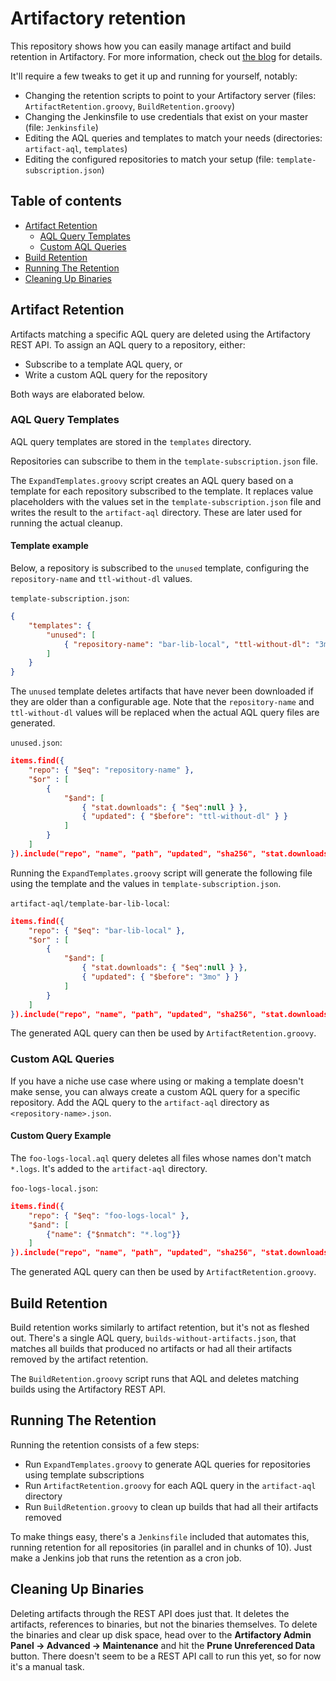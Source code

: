 # Artifactory retention

This repository shows how you can easily manage artifact and build retention in Artifactory.
For more information, check out [the blog](https://www.praqma.com/stories/artifactory-retention-policies/) for details.

It'll require a few tweaks to get it up and running for yourself, notably:

* Changing the retention scripts to point to your Artifactory server (files: `ArtifactRetention.groovy`, `BuildRetention.groovy`)
* Changing the Jenkinsfile to use credentials that exist on your master (file: `Jenkinsfile`)
* Editing the AQL queries and templates to match your needs (directories: `artifact-aql`, `templates`)
* Editing the configured repositories to match your setup (file: `template-subscription.json`)

## Table of contents

* [Artifact Retention](#artifact-retention)
  * [AQL Query Templates](#aql-query-templates)
  * [Custom AQL Queries](#custom-aql-queries)
* [Build Retention](#build-retention)
* [Running The Retention](#running-the-retention)
* [Cleaning Up Binaries](#cleaning-up-binaries)

## Artifact Retention

Artifacts matching a specific AQL query are deleted using the Artifactory REST API.
To assign an AQL query to a repository, either:

* Subscribe to a template AQL query, or
* Write a custom AQL query for the repository

Both ways are elaborated below.

### AQL Query Templates

AQL query templates are stored in the `templates` directory.

Repositories can subscribe to them in the `template-subscription.json` file.

The `ExpandTemplates.groovy` script creates an AQL query based on a template for each repository subscribed to the template.
It replaces value placeholders with the values set in the `template-subscription.json` file and writes the result to the `artifact-aql` directory.
These are later used for running the actual cleanup.

#### Template example

Below, a repository is subscribed to the `unused` template, configuring the `repository-name` and `ttl-without-dl` values.

`template-subscription.json`:

```json
{
    "templates": {
        "unused": [
            { "repository-name": "bar-lib-local", "ttl-without-dl": "3mo" }
        ]
    }
}
```

The `unused` template deletes artifacts that have never been downloaded if they are older than a configurable age.
Note that the `repository-name` and `ttl-without-dl` values will be replaced when the actual AQL query files are generated.

`unused.json`:

```json
items.find({
    "repo": { "$eq": "repository-name" },
    "$or" : [
        {
            "$and": [
                { "stat.downloads": { "$eq":null } },
                { "updated": { "$before": "ttl-without-dl" } }
            ]
        }
    ]
}).include("repo", "name", "path", "updated", "sha256", "stat.downloads", "stat.downloaded")
```

Running the `ExpandTemplates.groovy` script will generate the following file using the template and the values in `template-subscription.json`.

`artifact-aql/template-bar-lib-local`:

```json
items.find({
    "repo": { "$eq": "bar-lib-local" },
    "$or" : [
        {
            "$and": [
                { "stat.downloads": { "$eq":null } },
                { "updated": { "$before": "3mo" } }
            ]
        }
    ]
}).include("repo", "name", "path", "updated", "sha256", "stat.downloads", "stat.downloaded")
```

The generated AQL query can then be used by `ArtifactRetention.groovy`.

### Custom AQL Queries

If you have a niche use case where using or making a template doesn't make sense, you can always create a custom AQL query for a specific repository.
Add the AQL query to the `artifact-aql` directory as `<repository-name>.json`.

#### Custom Query Example

The `foo-logs-local.aql` query deletes all files whose names don't match `*.logs`.
It's added to the `artifact-aql` directory.

`foo-logs-local.json`:

```json
items.find({
    "repo": { "$eq": "foo-logs-local" },
    "$and": [
        {"name": {"$nmatch": "*.log"}}
    ]
}).include("repo", "name", "path", "updated", "sha256", "stat.downloads", "stat.downloaded")
```

The generated AQL query can then be used by `ArtifactRetention.groovy`.

## Build Retention

Build retention works similarly to artifact retention, but it's not as fleshed out.
There's a single AQL query, `builds-without-artifacts.json`, that matches all builds that produced no artifacts or had all their artifacts removed by the artifact retention.

The `BuildRetention.groovy` script runs that AQL and deletes matching builds using the Artifactory REST API.

## Running The Retention

Running the retention consists of a few steps:

* Run `ExpandTemplates.groovy` to generate AQL queries for repositories using template subscriptions
* Run `ArtifactRetention.groovy` for each AQL query in the `artifact-aql` directory
* Run `BuildRetention.groovy` to clean up builds that had all their artifacts removed

To make things easy, there's a `Jenkinsfile` included that automates this, running retention for all repositories (in parallel and in chunks of 10).
Just make a Jenkins job that runs the retention as a cron job.

## Cleaning Up Binaries

Deleting artifacts through the REST API does just that.
It deletes the artifacts, references to binaries, but not the binaries themselves.
To delete the binaries and clear up disk space, head over to the **Artifactory Admin Panel -> Advanced -> Maintenance** and hit the **Prune Unreferenced Data** button.
There doesn't seem to be a REST API call to run this yet, so for now it's a manual task.

